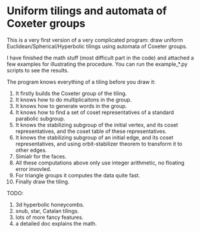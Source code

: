 # Uniform tilings and automata of Coxeter groups

This is a very first version of a very complicated program: draw uniform Euclidean/Spherical/Hyperbolic tilings using automata of Coxeter groups.

I have finished the math stuff (most difficult part in the code) and attached a few examples for illustrating the procedure. You can run the example_*.py scripts to see the results.

The program knows everything of a tiling before you draw it:

1. It firstly builds the Coxeter group of the tiling.
2. It knows how to do multiplicaitons in the group.
3. It knows how to generate words in the group.
4. It knows how to find a set of coset representatives of a standard parabolic subgroup.
5. It knows the stabilizing subgroup of the initial vertex, and its coset representatives, and the coset table of these representatives.
6. It knows the stabilizing subgroup of an initial edge, and its coset representatives, and using orbit-stabilizer theorem to transform it to other edges.
7. Simialr for the faces.
8. All these computations above only use integer arithmetic, no floating error invovled.
9. For triangle groups it computes the data quite fast.
10. Finally draw the tiling.


TODO:

1. 3d hyperbolic honeycombs.
2. snub, star, Catalan tilings.
3. lots of more fancy features.
4. a detailed doc explains the math.
